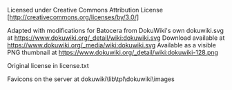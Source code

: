 Licensed under Creative Commons Attribution License [http://creativecommons.org/licenses/by/3.0/]

Adapted with modifications for Batocera from DokuWiki's own dokuwiki.svg at https://www.dokuwiki.org/_detail/wiki:dokuwiki.svg
Download available at https://www.dokuwiki.org/_media/wiki:dokuwiki.svg
Available as a visible PNG thumbnail at https://www.dokuwiki.org/_detail/wiki:dokuwiki-128.png

Original license in license.txt

Favicons on the server at dokuwiki\lib\tpl\dokuwiki\images
